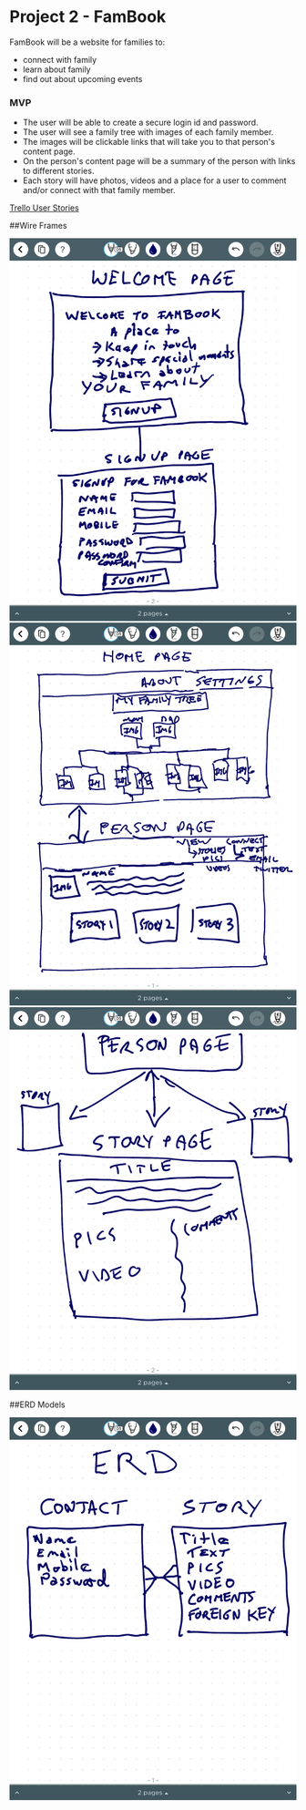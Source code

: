 # Project 2 - FamBook

FamBook will be a website for families to:

* connect with family
* learn about family
* find out about upcoming events

### MVP

* The user will be able to create a secure login id and password.  
* The user will see a family tree with images of each family member.  
* The images will be clickable links that will take you to that person's content page.  
* On the person's content page will be a summary of the person with links to different stories.  
* Each story will have photos, videos and a place for a user to comment and/or connect with that family member.  

[Trello User Stories](https://trello.com/b/059r2syb/project-2-famconnect)

##Wire Frames

![Wireframe1](/assets/IMG_0025.png)
![Wireframe2](/assets/IMG_0026.png)
![Wireframe3](/assets/IMG_0027.png)

##ERD Models  

![ERD Models](/assets/erd_model.png)
